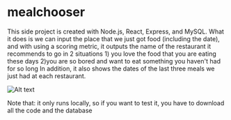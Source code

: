 # mealchooser


This side project is created with Node.js, React, Express, and MySQL. What it does is we can input the place that we just got food (including the date), and with using a scoring metric, it outputs the name of the restaurant it recommends to go in 2 situations 
          1) you love the food that you are eating these days
          2)you are so bored and want to eat something you haven't had for so long
In addition, it also shows the dates of the last three meals we just had at each restaurant.

![Alt text](webpagepic.jpg?raw=true "Title")

Note that: it only runs locally, so if you want to test it, you have to download all the code and the database

